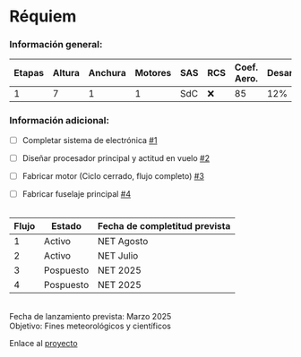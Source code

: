 # Réquiem
### Información general:
|Etapas|Altura|Anchura|Motores|SAS|RCS|Coef. Aero.|Desarrollo|
|------|------|-------|-------|---|---|-----------|----------|
|1|7|1|1|SdC|:x:|85|12%|

### Información adicional:
- [ ] Completar sistema de electrónica [#1](https://github.com/EzeGamer135/ucc_aerospace/issues/1)
    
- [ ] Diseñar procesador principal y actitud en vuelo [#2](https://github.com/EzeGamer135/ucc_aerospace/issues/2)

- [ ] Fabricar motor (Ciclo cerrado, flujo completo) [#3](https://github.com/EzeGamer135/ucc_aerospace/issues/3)

- [ ] Fabricar fuselaje principal [#4](https://github.com/EzeGamer135/ucc_aerospace/issues/4)
<br><br>

|Flujo|Estado|Fecha de completitud prevista|
|-----|-----|-----|
|1|Activo|NET Agosto|
|2|Activo|NET Julio|
|3|Pospuesto|NET 2025|
|4|Pospuesto|NET 2025|
<br>
Fecha de lanzamiento prevista: Marzo 2025
<br>
Objetivo: Fines meteorológicos y científicos
<br>

Enlace al [proyecto](https://github.com/users/EzeGamer135/projects/5)
